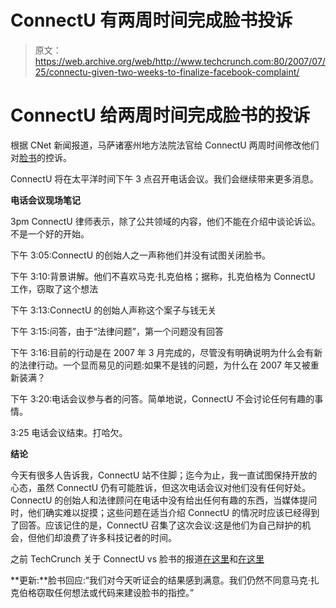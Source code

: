 # ConnectU 有两周时间完成脸书投诉 

> 原文：<https://web.archive.org/web/http://www.techcrunch.com:80/2007/07/25/connectu-given-two-weeks-to-finalize-facebook-complaint/>

# ConnectU 给两周时间完成脸书的投诉

根据 CNet 新闻报道，马萨诸塞州地方法院法官给 ConnectU 两周时间修改他们对[脸书](https://web.archive.org/web/20221208215618/http://crunchbase.com/company/facebook)的控诉。

ConnectU 将在太平洋时间下午 3 点召开电话会议。我们会继续带来更多消息。

**电话会议现场笔记**

3pm ConnectU 律师表示，除了公共领域的内容，他们不能在介绍中谈论诉讼。不是一个好的开始。

下午 3:05:ConnectU 的创始人之一声称他们并没有试图关闭脸书。

下午 3:10:背景讲解。他们不喜欢马克·扎克伯格；据称，扎克伯格为 ConnectU 工作，窃取了这个想法

下午 3:13:ConnectU 的创始人声称这个案子与钱无关

下午 3:15:问答，由于“法律问题”，第一个问题没有回答

下午 3:16:目前的行动是在 2007 年 3 月完成的，尽管没有明确说明为什么会有新的法律行动。一个显而易见的问题:如果不是钱的问题，为什么在 2007 年又被重新装满？

下午 3:20:电话会议参与者的问答。简单地说，ConnectU 不会讨论任何有趣的事情。

3:25 电话会议结束。打哈欠。

**结论**

今天有很多人告诉我，ConnectU 站不住脚；迄今为止，我一直试图保持开放的心态，虽然 ConnectU 仍有可能胜诉，但这次电话会议对他们没有任何好处。ConnectU 的创始人和法律顾问在电话中没有给出任何有趣的东西，当媒体提问时，他们确实难以捉摸；这些问题在适当介绍 ConnectU 的情况时应该已经得到了回答。应该记住的是，ConnectU 召集了这次会议:这是他们为自己辩护的机会，但他们却浪费了许多科技记者的时间。

之前 TechCrunch 关于 ConnectU vs 脸书的报道[在这里](https://web.archive.org/web/20221208215618/http://www.beta.techcrunch.com/2007/07/25/facebook-in-court-with-connectu-press-conference-at-3-pm-pst/)和[在这里](https://web.archive.org/web/20221208215618/http://www.beta.techcrunch.com/2007/07/16/the-ghost-of-zuckerbergs-past-may-haunt-facebook-ipo/)

**更新:**脸书回应:“我们对今天听证会的结果感到满意。我们仍然不同意马克·扎克伯格窃取任何想法或代码来建设脸书的指控。”